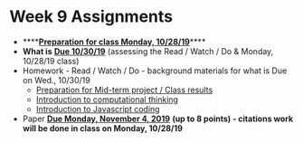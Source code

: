 # Week 9 Assignments

* \*\*\*\*[**Preparation for class Monday, 10/28/19**](week-9-assignment-prep-for-midterm-paper.md)\*\*\*\*
* **What is** [**Due 10/30/19**](week-9-due-10-30-19.md) \(assessing the Read / Watch / Do & Monday, 10/28/19 class\)
* Homework - Read / Watch / Do - background materials for what is Due on Wed., 10/30/19
  * [Preparation for Mid-term project / Class results](week-9-assignment-prep-for-midterm-paper.md)
  * [Introduction to computational thinking](week-9-assignment-intro-to-computational-thinking.md)
  * [Introduction to Javascript coding](week-9-assignment-javascript-intro.md)
* Paper [**Due Monday, November 4, 2019**](week-9-assignment-prep-for-midterm-paper.md)  **\(up to 8 points\) - citations work will be done in class on Monday, 10/28/19**

